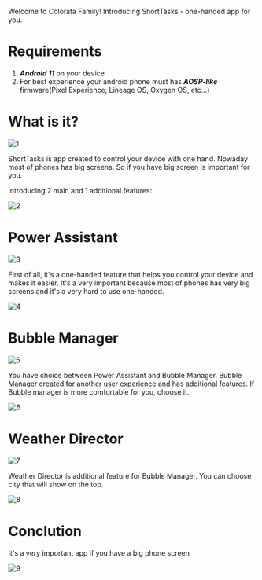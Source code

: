 Welcome to Colorata Family!
Introducing ShortTasks - one-handed app for you.

# Requirements

1. ***Android 11*** on your device
2. For best experience your android phone must has  ***AOSP-like*** firmware(Pixel Experience, Lineage OS, Oxygen OS, etc...)

# What is it?

![1](https://user-images.githubusercontent.com/79582543/109321483-3ec29600-7862-11eb-95d0-64cebe1d794a.png)

ShortTasks is app created to control your device with one hand. Nowaday most of phones has big screens. So if you have big screen is important for you.

Introducing 2 main and 1 additional features:

![2](https://user-images.githubusercontent.com/79582543/109321487-3ff3c300-7862-11eb-93c1-f8080ee58db1.png)

# Power Assistant

![3](https://user-images.githubusercontent.com/79582543/109321492-41bd8680-7862-11eb-9146-fc31617b3b4b.png)

First of all, it's a one-handed feature that helps you control your device and makes it easier.
It's a very important because most of phones has very big screens and it's a very hard to use one-handed.

![4](https://user-images.githubusercontent.com/79582543/110311346-b2a82f80-8014-11eb-88f6-83367ad8678f.png)

# Bubble Manager

![5](https://user-images.githubusercontent.com/79582543/109321497-42eeb380-7862-11eb-8a63-7fb4e77abd2f.png)

You have choice between Power Assistant and Bubble Manager.
Bubble Manager created for another user experience and has additional features.
If Bubble manager is more comfortable for you, choose it.

![6](https://user-images.githubusercontent.com/79582543/110311353-b3d95c80-8014-11eb-844c-5594bd22f6e8.png)

# Weather Director

![7](https://user-images.githubusercontent.com/79582543/109800583-6a60ca00-7c2e-11eb-8467-11079dc492c6.png)

Weather Director is additional feature for Bubble Manager. You can choose city that will show on the top.

![8](https://user-images.githubusercontent.com/79582543/110311356-b50a8980-8014-11eb-85d2-1328b8124e75.png)

# Conclution

It's a very important app if you have a big phone screen

![9](https://user-images.githubusercontent.com/79582543/109321515-45510d80-7862-11eb-990f-aeb423a61d43.png)
